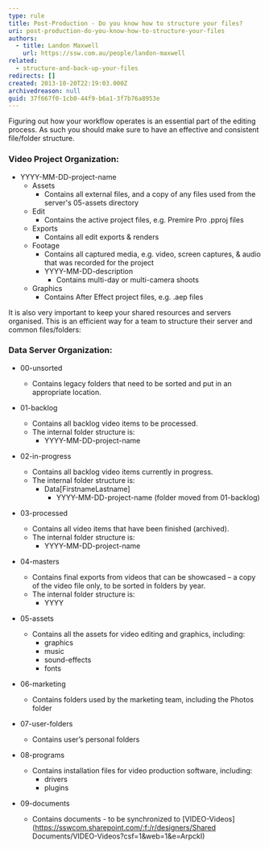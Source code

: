 ```yaml
---
type: rule
title: Post-Production - Do you know how to structure your files?
uri: post-production-do-you-know-how-to-structure-your-files
authors:
  - title: Landon Maxwell
    url: https://ssw.com.au/people/landon-maxwell
related:
  - structure-and-back-up-your-files
redirects: []
created: 2013-10-20T22:19:03.000Z
archivedreason: null
guid: 37f667f0-1cb0-44f9-b6a1-3f7b76a8953e
---
```


Figuring out how your workflow operates is an essential part of the editing process. As such you should make sure to have an effective and consistent file/folder structure. 

<!--endintro-->

### Video Project Organization:

   * YYYY-MM-DD-project-name
      * Assets
         * Contains all external files, and a copy of any files used from the server's 05-assets directory
      * Edit
         * Contains the active project files, e.g. Premire Pro .pproj files
      * Exports
         * Contains all edit exports & renders
      * Footage
         * Contains all captured media, e.g. video, screen captures, & audio that was recorded for the project
         * YYYY-MM-DD-description
            * Contains multi-day or multi-camera shoots
      * Graphics
         * Contains After Effect project files, e.g. .aep files

It is also very important to keep your shared resources and servers organised.
This is an efficient way for a team to structure their server and common files/folders:

### Data Server Organization:

   * 00-unsorted
      * Contains legacy folders that need to be sorted and put in an appropriate location.

   * 01-backlog
      * Contains all backlog video items to be processed.
      * The internal folder structure is:
         * YYYY-MM-DD-project-name

   *	02-in-progress
        * Contains all backlog video items currently in progress.
        * The internal folder structure is:
            * Data[FirstnameLastname]
               * YYYY-MM-DD-project-name (folder moved from 01-backlog)

   *	03-processed
         * Contains all video items that have been finished (archived).
        * The internal folder structure is:
           * YYYY-MM-DD-project-name

*	04-masters
      * Contains final exports from videos that can be showcased – a copy of the video file only, to be sorted in folders by year.
      * The internal folder structure is:
         * YYYY

*	05-assets
     * Contains all the assets for video editing and graphics, including:
         * graphics
         * music
         * sound-effects
         * fonts

*	06-marketing
      * Contains folders used by the marketing team, including the Photos folder

*	07-user-folders
      * Contains user’s personal folders

*	08-programs
      * Contains installation files for video production software, including:
         * drivers
         * plugins

*	09-documents
      * Contains documents - to be synchronized to [VIDEO-Videos](https://sswcom.sharepoint.com/:f:/r/designers/Shared Documents/VIDEO-Videos?csf=1&web=1&e=ArpckI)

